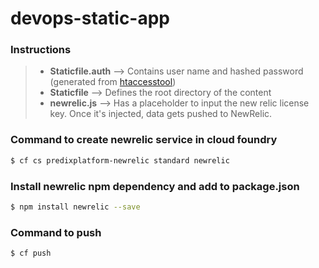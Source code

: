 # devops-static-app
### Instructions
> * **Staticfile.auth** --> Contains user name and hashed password (generated from [htaccesstool])
> * **Staticfile**      --> Defines the root directory of the content
> * **newrelic.js**     --> Has a placeholder to input the new relic license key. Once it's injected, data gets pushed to NewRelic.

### Command to create newrelic service in cloud foundry
```sh
$ cf cs predixplatform-newrelic standard newrelic
```

### Install newrelic npm dependency and add to package.json
```sh
$ npm install newrelic --save
```

### Command to push
```sh
$ cf push
```

[//]: # (These are reference links used in the body of this note and get stripped out when the markdown processor does its job. There is no need to format nicely because it shouldn't be seen.)

   [htaccesstool]: <http://www.htaccesstools.com/htpasswd-generator/>
